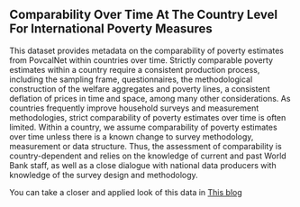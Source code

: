 ## Comparability Over Time At The Country Level For International Poverty Measures

This dataset provides metadata on the comparability of poverty estimates from PovcalNet within countries over time. Strictly comparable poverty estimates within a country require a consistent production process, including the sampling frame, questionnaires, the methodological construction of the welfare aggregates and poverty lines, a consistent deflation of prices in time and space, among many other considerations.  As countries frequently improve household surveys and measurement methodologies, strict comparability of poverty estimates over time is often limited. Within a country, we assume comparability of poverty estimates over time unless there is a known change to survey methodology, measurement or data structure. Thus, the assessment of comparability is country-dependent and relies on the knowledge of current and past World Bank staff, as well as a close dialogue with national data producers with knowledge of the survey design and methodology. 

You can take a closer and applied look of this data in [This blog](https://blogs.worldbank.org/opendata/apples-apples-povcalnet-introduces-new-comparability-indicator)
